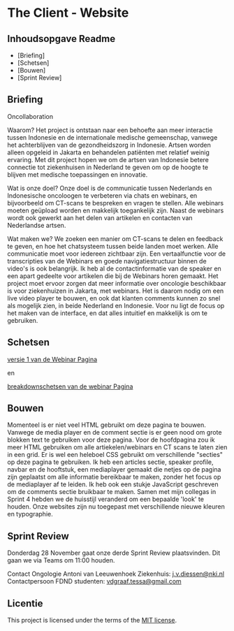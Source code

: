 # The Client - Website


## Inhoudsopgave Readme

  * [Briefing]
  * [Schetsen]
  * [Bouwen]
  * [Sprint Review]

## Briefing
Oncollaboration

Waarom?
Het project is ontstaan naar een behoefte aan meer interactie tussen Indonesie en de internationale medische gemeenschap, vanwege het achterblijven van de gezondheidszorg in Indonesie. Artsen worden alleen opgeleid in Jakarta en behandelen patiënten met relatief weinig ervaring. Met dit project hopen we om de artsen van Indonesie betere connectie tot ziekenhuisen in Nederland te geven om op de hoogte te blijven met medische toepassingen en innovatie. 

Wat is onze doel?
Onze doel is de communicatie tussen Nederlands en Indonesische oncoloogen te verbeteren via chats en webinars, en bijvoorbeeld om CT-scans te bespreken en vragen te stellen. Alle webinars moeten geüpload worden en makkelijk toegankelijk zijn. Naast de webinars wordt ook gewerkt aan het delen van artikelen en contacten van Nederlandse artsen.

Wat maken we? We zoeken een manier om CT-scans te delen en feedback te geven, en hoe het chatsysteem tussen beide landen moet werken. Alle communicatie moet voor iedereen zichtbaar zijn. Een vertaalfunctie voor de transcripties van de Webinars en goede navigatiestructuur binnen de video's is ook belangrijk. Ik heb al de contactinformatie van de speaker en een apart gedeelte voor artikelen die bij de Webinars horen gemaakt. Het project moet ervoor zorgen dat meer informatie over oncologie beschikbaar is voor ziekenhuizen in Jakarta, met webinars. Het is daarom nodig om een live video player te bouwen, en ook dat klanten comments kunnen zo snel als mogelijk zien, in beide Nederland en Indonesie. Voor nu ligt de focus op het maken van de interface, en dat alles intuitief en makkelijk is om te gebruiken.

## Schetsen

[versie 1 van de Webinar Pagina](./https://github.com/misspastelwitch/the-client-website/issues/2)

en 

[breakdownschetsen van de webinar Pagina](./https://github.com/misspastelwitch/the-client-website/issues/1)

## Bouwen
Momenteel is er niet veel HTML gebruikt om deze pagina te bouwen. Vanwege de media player en de comment sectie is er geen nood om grote blokken text te gebruiken voor deze pagina. Voor de hoofdpagina zou ik meer HTML gebruiken om alle artiekelen/webinars en CT scans te laten zien in een grid. Er is wel een heleboel CSS gebruikt om verschillende "secties" op deze pagina te gebruiken. Ik heb een articles sectie, speaker profile, navbar en de hooftstuk, een mediaplayer gemaakt die netjes op de pagina zijn geplaatst om alle informatie bereikbaar te maken, zonder het focus op de mediaplayer af te leiden. Ik heb ook een stukje JavaScript geschreven om de comments sectie bruikbaar te maken. Samen met mijn collegas in Sprint 4 hebden we de huisstijl veranderd om een bepaalde 'look' te houden. Onze websites zijn nu toegepast met verschillende nieuwe kleuren en typographie.

## Sprint Review
Donderdag 28 November gaat onze derde Sprint Review plaatsvinden. Dit gaan we via Teams om 11:00 houden.

Contact Ongologie Antoni van Leeuwenhoek Ziekenhuis: j.v.diessen@nki.nl 
Contactpersoon FDND studenten: vdgraaf.tessa@gmail.com


## Licentie

This project is licensed under the terms of the [MIT license](./LICENSE).
